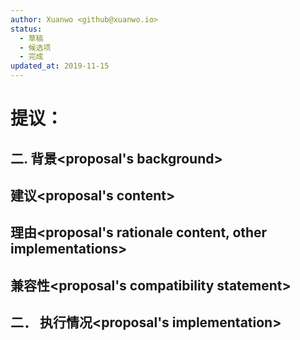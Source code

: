 ```yaml
---
author: Xuanwo <github@xuanwo.io>
status:
  - 草稿
  - 候选项
  - 完成
updated_at: 2019-11-15
---
```


# 提议： <proposal name>

## 二. 背景<proposal's background>

## 建议<proposal's content>

## 理由<proposal's rationale content, other implementations>

## 兼容性<proposal's compatibility statement>

## 二． 执行情况<proposal's implementation>